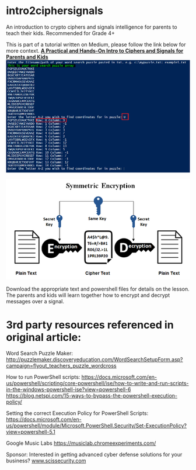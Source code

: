 # intro2ciphersignals
An introduction to crypto ciphers and signals intelligence for parents to teach their kids. Recommended for Grade 4+

This is part of a tutorial written on Medium, please follow the link below for more context.
**[A Practical and Hands-On Intro to Ciphers and Signals for Parents and Kids](https://medium.com/swlh/a-practical-and-hands-on-intro-to-ciphers-and-signals-for-parents-and-kids-c767302d84a)**
![enter image description here](https://raw.githubusercontent.com/dc401/intro2ciphersignals/master/ciphersintro.png)

![enter image description here](https://raw.githubusercontent.com/dc401/intro2ciphersignals/master/cipher-introsymkey.png)


Download the appropriate text and powershell files for details on the lesson. The parents and kids will learn together how to encrypt and decrypt messages over a signal.


# 3rd party resources referenced in original article:
Word Search Puzzle Maker:
http://puzzlemaker.discoveryeducation.com/WordSearchSetupForm.asp?campaign=flyout_teachers_puzzle_wordcross

How to run PowerShell scripts:
https://docs.microsoft.com/en-us/powershell/scripting/core-powershell/ise/how-to-write-and-run-scripts-in-the-windows-powershell-ise?view=powershell-6
https://blog.netspi.com/15-ways-to-bypass-the-powershell-execution-policy/

Setting the correct Execution Policy for PowerShell Scripts:
https://docs.microsoft.com/en-us/powershell/module/Microsoft.PowerShell.Security/Set-ExecutionPolicy?view=powershell-5.1

Google Music Labs
https://musiclab.chromeexperiments.com/

Sponsor:
Interested in getting advanced cyber defense solutions for your business?
www.scissecurity.com
